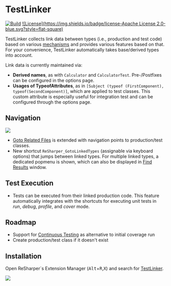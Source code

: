 # TestLinker

[![Build](https://img.shields.io/teamcity/codebetter/Testlinker_Ci.svg?label=master&style=flat-square)](http://teamcity.codebetter.com/project.html?projectId=TestLinker)
[![License](https://img.shields.io/badge/license-Apache License 2.0-blue.svg?style=flat-square)](https://github.com/matkoch/TestLinker/blob/master/LICENSE)

TestLinker collects link data between types (i.e., production and test code) based on various [mechanisms](https://github.com/matkoch/TestLinker/blob/master/src/TestLinker/LinkedTypesProvider) and provides various features based on that. For your convenience, TestLinker automatically takes base/derived types into account.

Link data is currently maintained via:
- **Derived names**, as with `Calculator` and `CalculatorTest`. Pre-/Postfixes can be configured in the options page.
- **Usages of TypeofAttributes**, as in `[Subject (typeof (FirstComponent), typeof(SecondComponent)]`, which are applied to test classes. This custom attribute is especially useful for integration test and can be configured through the options page.

## Navigation

<img src=https://raw.githubusercontent.com/matkoch/TestLinker/master/misc/Demo.gif />

- [Goto Related Files](https://www.jetbrains.com/help/resharper/2016.1/Navigation_and_Search__Go_to_Related_Files.html) is extended with navigation points to production/test classes.
- New shortcut `ReSharper_GotoLinkedTypes` (assignable via keyboard options) that jumps between linked types. For multiple linked types, a dedicated popmenu is shown, which can also be displayed in [Find Results](https://www.jetbrains.com/help/resharper/2016.1/Reference__Windows__Find_Results_Window.html) window.

## Test Execution

- Tests can be executed from their linked production code. This feature automatically integrates with the shortcuts for executing unit tests in *run*, *debug*, *profile*, and *cover* mode.

## Roadmap

- Support for [Continuous Testing](https://blog.jetbrains.com/dotnet/2015/11/19/continuous-testing-in-dotcover-and-resharper-ultimate/) as alternative to initial coverage run
- Create production/test class if it doesn't exist

## Installation

Open ReSharper`s Extension Manager (<kbd>Alt</kbd>+<kbd>R</kbd>,<kbd>X</kbd>) and search for [TestLinker](https://resharper-plugins.jetbrains.com/packages/TestLinker.ReSharper/).

<img src=https://raw.githubusercontent.com/matkoch/TestLinker/master/misc/ExtensionManager.png />
